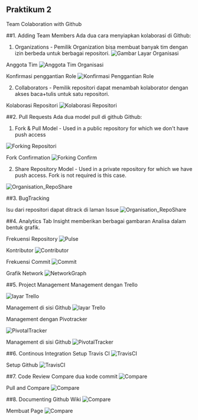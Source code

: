 ## Praktikum 2
Team Colaboration with Github

##1. Adding Team Members
Ada dua cara menyiapkan kolaborasi di Github:

1. Organizations - Pemilik Organization bisa membuat banyak tim dengan izin berbeda untuk berbagai repositori.
![Gambar Layar Organisasi](https://github.com/Hilman27/picutreRepo/blob/master/Media1/1_Orgnasization1.PNG?raw=true)

Anggota Tim
![Anggota Tim Organisasi](https://github.com/Hilman27/picutreRepo/blob/master/Media1/2_Orgnasization2.PNG?raw=true)

Konfirmasi penggantian Role
![Konfirmasi Penggantian Role](https://github.com/Hilman27/picutreRepo/blob/master/Media1/3_Orgnasization3.PNG?raw=true)


2. Collaborators - Pemilik repositori dapat menambah kolaborator dengan akses baca+tulis untuk satu repositori. 

Kolaborasi Repositori
![Kolaborasi Repositori](https://github.com/Hilman27/picutreRepo/blob/master/Media1/4_Colab1.PNG?raw=true)


##2. Pull Requests
Ada dua model pull di github Github:

1. Fork & Pull Model - Used in a public repository for which we don't have push access

![Forking Repositori](https://github.com/Hilman27/picutreRepo/blob/master/Media1/6_AfterFork.PNG?raw=true)

Fork Confirmation
![Forking Confirm](https://github.com/Hilman27/picutreRepo/blob/master/Media1/5_ForkExample.PNG?raw=true)


2. Share Repository Model - Used in a private repository for which we have push access. Fork is not required is this case.

![Organisation_RepoShare](https://github.com/Hilman27/picutreRepo/blob/master/Media1/6_1_OrganisationRepoShare.PNG?raw=true)


##3. BugTracking

Isu dari repositori dapat ditrack di laman Issue
![Organisation_RepoShare](https://github.com/Hilman27/picutreRepo/blob/master/Media1/7_BugTrackers.PNG?raw=true)

##4. Analytics
Tab Insight memberikan berbagai gambaran Analisa dalam bentuk grafik.

Frekuensi Repository
![Pulse](https://github.com/Hilman27/picutreRepo/blob/master/Media1/8_Analytics.PNG?raw=true)

Kontributor
![Contributor](https://github.com/Hilman27/picutreRepo/blob/master/Media1/9_Analytics.PNG?raw=true)

Frekuensi Commit
![Commit](https://github.com/Hilman27/picutreRepo/blob/master/Media1/10_Analytics.PNG?raw=true)

Grafik Network
![NetworkGraph](https://github.com/Hilman27/picutreRepo/blob/master/Media1/11_Analytics.PNG?raw=true)

##5. Project Management
Management dengan Trello

![layar Trello](https://github.com/Hilman27/picutreRepo/blob/master/Media1/19_GithubTrello.PNG?raw=true)

Management di sisi Github
![layar Trello](https://github.com/Hilman27/picutreRepo/blob/master/Media1/20_GithubTrello.PNG?raw=true)

Management dengan Pivotracker

![PivotalTracker](https://github.com/Hilman27/picutreRepo/blob/master/Media1/21_PivotalTracker.PNG?raw=true)

Management di sisi Github
![PivotalTracker](https://github.com/Hilman27/picutreRepo/blob/master/Media1/22_PivotalTracker.PNG?raw=true)

##6. Continous Integration
Setup Travis CI
![TravisCI](https://github.com/Hilman27/picutreRepo/blob/master/Media1/18_TravisCI.PNG?raw=true)

Setup Github
![TravisCI](https://github.com/Hilman27/picutreRepo/blob/master/Media1/17_TravisCI.PNG?raw=true)

##7. Code Review
Compare dua kode commit
![Compare](https://github.com/Hilman27/picutreRepo/blob/master/Media1/15_Compare.PNG?raw=true)

Pull and Compare
![Compare](https://github.com/Hilman27/picutreRepo/blob/master/Media1/16_Compare.PNG?raw=true)

##8. Documenting
Github Wiki
![Compare](https://github.com/Hilman27/picutreRepo/blob/master/Media1/14_Documenting2.PNG?raw=true)

Membuat Page
![Compare](https://github.com/Hilman27/picutreRepo/blob/master/Media1/13_Documenting1.PNG?raw=true)